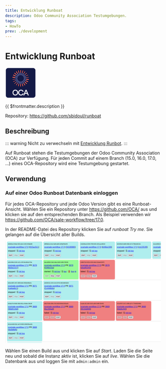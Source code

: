 ```yaml
---
title: Entwicklung Runboat
description: Odoo Community Association Testumgebungen.
tags:
- HowTo
prev: ./development
---
```

# Entwicklung Runboat
![icon_oca_app](attachments/icon_oca_app.png)

{{ $frontmatter.description }}

Repository: <https://github.com/sbidoul/runboat>

## Beschreibung

::: warning
Nicht zu verwechseln mit [Entwicklung Runbot](Development%20Runboat.md).
:::

Auf Runboat stehen die Testumgebungen der Odoo Community Association (OCA) zur Verfügung. Für jeden Commit auf einem Branch (15.0, 16.0, 17.0, ...) eines OCA-Repository wird eine Testumgebung gestartet.

## Verwendung

### Auf einer Odoo Runboat Datenbank einloggen

Für jedes OCA-Repository und jede Odoo Version gibt es eine Runboat-Ansicht. Wählen Sie ein Repository unter <https://github.com/OCA/> aus und klicken sie auf den entsprechenden Branch. Als Beispiel verwenden wir <https://github.com/OCA/sale-workflow/tree/17.0>.

In der README-Datei des Repository klicken Sie auf *runboat Try me*. Sie gelangen auf die Übersicht aller Builds.

![](attachments/Odoo%20Runbot%20Build.png)

Wählen Sie einen Build aus und klicken Sie auf *Start*. Laden Sie die Seite neu und sobald die Instanz aktiv ist, klicken Sie auf *live*. Wählen Sie die Datenbank aus und loggen Sie mit `admin:admin` ein.
